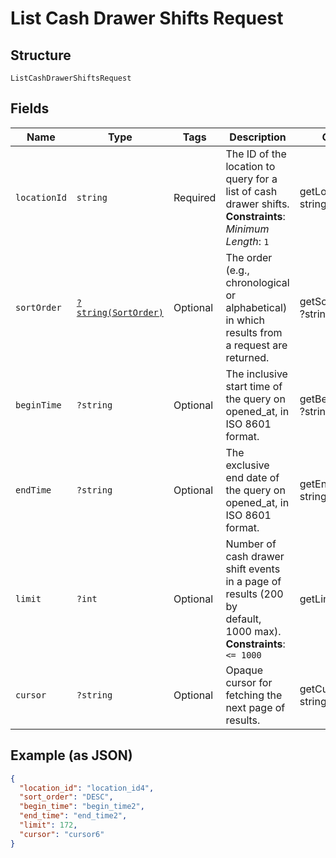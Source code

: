
# List Cash Drawer Shifts Request

## Structure

`ListCashDrawerShiftsRequest`

## Fields

| Name | Type | Tags | Description | Getter | Setter |
|  --- | --- | --- | --- | --- | --- |
| `locationId` | `string` | Required | The ID of the location to query for a list of cash drawer shifts.<br>**Constraints**: *Minimum Length*: `1` | getLocationId(): string | setLocationId(string locationId): void |
| `sortOrder` | [`?string(SortOrder)`](../../doc/models/sort-order.md) | Optional | The order (e.g., chronological or alphabetical) in which results from a request are returned. | getSortOrder(): ?string | setSortOrder(?string sortOrder): void |
| `beginTime` | `?string` | Optional | The inclusive start time of the query on opened_at, in ISO 8601 format. | getBeginTime(): ?string | setBeginTime(?string beginTime): void |
| `endTime` | `?string` | Optional | The exclusive end date of the query on opened_at, in ISO 8601 format. | getEndTime(): ?string | setEndTime(?string endTime): void |
| `limit` | `?int` | Optional | Number of cash drawer shift events in a page of results (200 by<br>default, 1000 max).<br>**Constraints**: `<= 1000` | getLimit(): ?int | setLimit(?int limit): void |
| `cursor` | `?string` | Optional | Opaque cursor for fetching the next page of results. | getCursor(): ?string | setCursor(?string cursor): void |

## Example (as JSON)

```json
{
  "location_id": "location_id4",
  "sort_order": "DESC",
  "begin_time": "begin_time2",
  "end_time": "end_time2",
  "limit": 172,
  "cursor": "cursor6"
}
```

